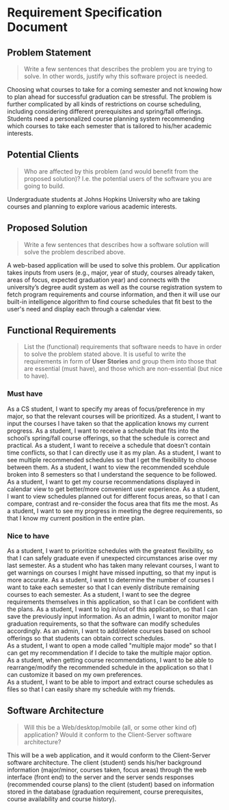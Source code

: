# Requirement Specification Document

## Problem Statement 

> Write a few sentences that describes the problem you are trying to solve. In other words, justify why this software project is needed.

Choosing what courses to take for a coming semester and not knowing how to plan ahead for successful graduation can be stressful. The problem is further complicated by all kinds of restrictions on course scheduling, including considering different prerequisites and spring/fall offerings. Students need a personalized course planning system recommending which courses to take each semester that is tailored to his/her academic interests.


## Potential Clients
> Who are affected by this problem (and would benefit from the proposed solution)? I.e. the potential users of the software you are going to build.

Undergraduate students at Johns Hopkins University who are taking courses and planning to explore various academic interests.

## Proposed Solution
> Write a few sentences that describes how a software solution will solve the problem described above.

A web-based application will be used to solve this problem. Our application takes inputs from users (e.g., major, year of study, courses already taken, areas of focus, expected graduation year) and connects with the university’s degree audit system as well as the course registration system to fetch program requirements and course information, and then it will use our built-in intelligence algorithm to find course schedules that fit best to the user's need and display each through a calendar view. 

## Functional Requirements
> List the (functional) requirements that software needs to have in order to solve the problem stated above. It is useful to write the requirements in form of **User Stories** and group them into those that are essential (must have), and those which are non-essential (but nice to have).


### Must have
As a CS student, I want to specify my areas of focus/preference in my major, so that the relevant courses will be prioritized.
As a student, I want to input the courses I have taken so that the application knows my current progress.
As a student, I want to receive a schedule that fits into the school’s spring/fall course offerings, so that the schedule is correct and practical.
As a student, I want to receive a schedule that doesn’t contain time conflicts, so that I can directly use it as my plan.
As a student, I want to see multiple recommended schedules so that I get the flexibility to choose between them. 
As a student, I want to view the recommended scehdule broken into 8 semesters so that I understand the sequence to be followed.
As a student, I want to get my course recommendations displayed in calendar view to get better/more convenient user experience.
As a student, I want to view schedules planned out for different focus areas, so that I can compare, contrast and re-consider the focus area that fits me the most. 
As a student, I want to see my progress in meeting the degree requirements, so that I know my current position in the entire plan.  

### Nice to have
As a student, I want to prioritize schedules with the greatest flexibility, so that I can safely graduate even if unexpected circumstances arise over my last semester. 
As a student who has taken many relevant courses, I want to get warnings on courses I might have missed inputting, so that my input is more accurate. 
As a student, I want to determine the number of courses I want to take each semester so that I can evenly distribute remaining courses to each semester.
As a student, I want to see the degree requirements themselves in this application, so that I can be confident with the plans. 
As a student, I want to log in/out of this application, so that I can save the previously input information. 
As an admin, I want to monitor major graduation requirements, so that the software can modify schedules accordingly.
As an admin, I want to add/delete courses based on school offerings so that students can obtain correct schedules.  
As a student, I want to open a mode called "multiple major mode" so that I can get my recommendation if I decide to take the multiple major option.  
As a student, when getting course recommendations, I want to be able to rearrange/modify the recommended schedule in the application so that I can customize it based on my own preferences.  
As a student, I want to be able to import and extract course schedules as files so that I can easily share my schedule with my friends.

## Software Architecture
> Will this be a Web/desktop/mobile (all, or some other kind of) application? Would it conform to the Client-Server software architecture? 

This will be a web application, and it  would conform to the Client-Server software architecture. The client (student) sends his/her background information (major/minor, courses taken, focus areas) through the web interface (front end) to the server and the server sends responses (recommended course plans) to the client (student) based on information stored in the database (graduation requirement, course prerequisites, course availability and course history). 
